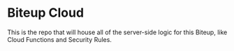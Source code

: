 # Biteup Cloud

This is the repo that will house all of the server-side logic for 
this Biteup, like Cloud Functions and Security Rules.